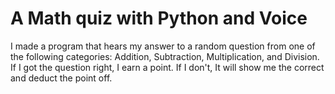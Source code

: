 <h1> A Math quiz with Python and Voice</h1>
<p>I made a program that hears my answer to a random question from one of the following categories: Addition, Subtraction, Multiplication, and Division.
If I got the question right, I earn a point. If I don't, It will show me the correct and deduct the point off.</p>
